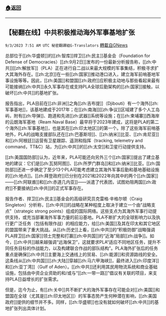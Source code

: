 ###  [:house:返回](README.md)
---


## 【秘翻在线】中共积极推动海外军事基地扩张
`9/3/2023 7:51 AM UTC 秘密翻譯組G-Translators` [轉載自GNews](https://gnews.org/articles/1638074)

总部位于[[zh:华盛顿]]的[[zh:智库]]捍卫[[zh:民主]]基金会（Foundation for Defense of Democracies）[[zh:9月2日]]发布的一份最新分析报告称，[[zh:中共]][[zh:解放军]]（PLA）正在进行自二战以来最大规模的军事集结，积极寻求扩大其海外存在。[[zh:北京]]在一些[[zh:国家]]推动港口进入，建立海军前哨基地军事设施等等。因此，[[zh:美国]]和盟国[[zh:政府]]应积极主动地与那些看起来最有可能接纳[[zh:中共]]永久军事存在或支持PLA全球后勤架构的[[zh:国家]]接触，以破坏[[zh:中共]]的基地扩张。

报告指出，PLA目前在[[zh:非洲]]之角[[zh:吉布提]]（Djibouti）有一个海外[[zh:军事基地]]，该基地建成于2017年；在[[zh:南海]][[zh:争议]]区域建了多个人工岛屿，附有[[zh:导弹]]、跑道和先进[[zh:武器]]系统等设施；在[[zh:柬埔寨]]西海岸的云朗海军基地（Ream Naval Base）最早将于2023年建成，这将是PLA的第二个海外[[zh:军事基地]]，也是其在[[zh:印太地区]]的第一个。除了这些海军前哨基地外，PLA的战略支援部队还在[[zh:巴基斯坦]]、[[zh:纳米]]比亚、[[zh:肯尼亚]]和[[zh:阿根廷]]运营有卫星跟踪、遥测和指挥（tracking, telemetry and command，TT&C）站，为[[zh:中共]]的[[zh:太空]]和卫星行动提供支持。

[[zh:美国国防部]]认为，近年来，PLA可能还向另外三个[[zh:国家]]提出了建立基地的建议：它们是[[zh:瓦努阿图]]、[[zh:所罗门群岛]]和[[zh:纳米]]比亚。[[zh:国防部]]还进一步确定了至少13个PLA可能考虑建立其海外军事后勤和基地基础设施的[[zh:地点]]。[[zh:拜登政府]]已分别在2021和2022年向其中的两个[[zh:国家]]——[[zh:阿联酋]]和[[zh:赤道几内亚]]——派遣了代表团，试图劝阻两国[[zh:政府]]不要接纳[[zh:中共]]的正式军事存在。

报告作者、捍卫[[zh:民主]]基金会的高级研究员克雷格·辛格尔顿（Craig Singleton）分析称，[[zh:中共]]的战略在某种程度上取决于建立一个由“战略支点”（strategic strong points）组成的国际网络。这些支点为其海外军事行动提供支持，或充当部署海外军事力量的前沿基地。PLA不断扩大的全球影响力以及执行更广泛任务（包括有限作战）的相应能力，给[[zh:美国]]及其在印太和其它地区的盟国带来了重大挑战。‍从[[zh:历史]]上看，[[zh:中共]]的“积极防御”战略强调PLA捍卫[[zh:国家]]领土完整和打赢[[zh:中共国]]的“近海”局部[[zh:战争]]。如今，[[zh:中共]]越来越强调“远海保卫”，这就要求PLA“适应不同地区任务，提升不同任务目标的作战能力，以及构建联合作战的部队结构”。PLA海外扩张后的任务重点是确保[[zh:中共]]主要海上交通线上的贸易、[[zh:能源]]和资源路线的安全。这条线从[[zh:中共国]][[zh:大陆]]穿越[[zh:马六甲海峡]]，最终进入[[zh:印度洋]]和[[zh:亚丁湾]]（Gulf of Aden）。[[zh:中共]]还利用其民用物流系统和商业基础设施，包括由中资企业资助的和/或与“[[zh:一带一路]]”倡议有关联的项目，来支持PLA日益增长的扩张需求。

‍‍但是，迄今为止，有[[zh:关中]]共不断扩大的海外军事存在可能会对[[zh:美国]]和盟国在全球（尤其是[[zh:印太地区]]）的军事态势产生何种潜在影响，[[zh:美国政府]]提供的细节并不多。同样，[[zh:华盛顿]]也没有就如何破坏[[zh:中共]]的基地扩张列出具体计划。
